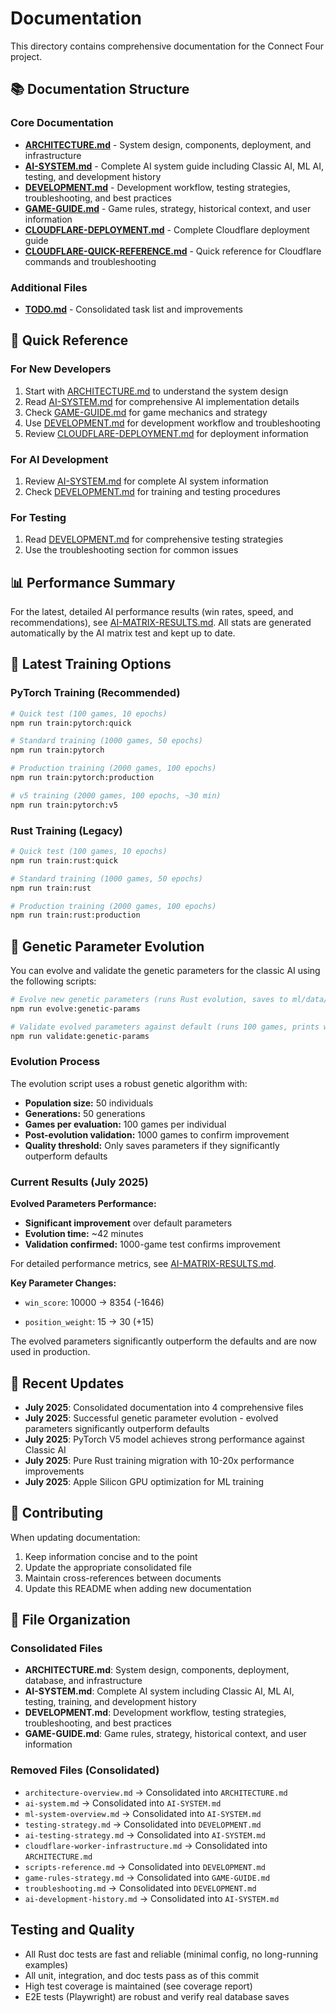 # Documentation

This directory contains comprehensive documentation for the Connect Four project.

## 📚 Documentation Structure

### Core Documentation

- **[ARCHITECTURE.md](./ARCHITECTURE.md)** - System design, components, deployment, and infrastructure
- **[AI-SYSTEM.md](./AI-SYSTEM.md)** - Complete AI system guide including Classic AI, ML AI, testing, and development history
- **[DEVELOPMENT.md](./DEVELOPMENT.md)** - Development workflow, testing strategies, troubleshooting, and best practices
- **[GAME-GUIDE.md](./GAME-GUIDE.md)** - Game rules, strategy, historical context, and user information
- **[CLOUDFLARE-DEPLOYMENT.md](./CLOUDFLARE-DEPLOYMENT.md)** - Complete Cloudflare deployment guide
- **[CLOUDFLARE-QUICK-REFERENCE.md](./CLOUDFLARE-QUICK-REFERENCE.md)** - Quick reference for Cloudflare commands and troubleshooting

### Additional Files

- **[TODO.md](./TODO.md)** - Consolidated task list and improvements

## 🎯 Quick Reference

### For New Developers

1. Start with [ARCHITECTURE.md](./ARCHITECTURE.md) to understand the system design
2. Read [AI-SYSTEM.md](./AI-SYSTEM.md) for comprehensive AI implementation details
3. Check [GAME-GUIDE.md](./GAME-GUIDE.md) for game mechanics and strategy
4. Use [DEVELOPMENT.md](./DEVELOPMENT.md) for development workflow and troubleshooting
5. Review [CLOUDFLARE-DEPLOYMENT.md](./CLOUDFLARE-DEPLOYMENT.md) for deployment information

### For AI Development

1. Review [AI-SYSTEM.md](./AI-SYSTEM.md) for complete AI system information
2. Check [DEVELOPMENT.md](./DEVELOPMENT.md) for training and testing procedures

### For Testing

1. Read [DEVELOPMENT.md](./DEVELOPMENT.md) for comprehensive testing strategies
2. Use the troubleshooting section for common issues

## 📊 Performance Summary

For the latest, detailed AI performance results (win rates, speed, and recommendations), see [AI-MATRIX-RESULTS.md](./AI-MATRIX-RESULTS.md). All stats are generated automatically by the AI matrix test and kept up to date.

## 🚀 Latest Training Options

### PyTorch Training (Recommended)

```bash
# Quick test (100 games, 10 epochs)
npm run train:pytorch:quick

# Standard training (1000 games, 50 epochs)
npm run train:pytorch

# Production training (2000 games, 100 epochs)
npm run train:pytorch:production

# v5 training (2000 games, 100 epochs, ~30 min)
npm run train:pytorch:v5
```

### Rust Training (Legacy)

```bash
# Quick test (100 games, 10 epochs)
npm run train:rust:quick

# Standard training (1000 games, 50 epochs)
npm run train:rust

# Production training (2000 games, 100 epochs)
npm run train:rust:production
```

## 🧬 Genetic Parameter Evolution

You can evolve and validate the genetic parameters for the classic AI using the following scripts:

```bash
# Evolve new genetic parameters (runs Rust evolution, saves to ml/data/genetic_params/evolved.json)
npm run evolve:genetic-params

# Validate evolved parameters against default (runs 100 games, prints win rates)
npm run validate:genetic-params
```

### Evolution Process

The evolution script uses a robust genetic algorithm with:

- **Population size:** 50 individuals
- **Generations:** 50 generations
- **Games per evaluation:** 100 games per individual
- **Post-evolution validation:** 1000 games to confirm improvement
- **Quality threshold:** Only saves parameters if they significantly outperform defaults

### Current Results (July 2025)

**Evolved Parameters Performance:**

- **Significant improvement** over default parameters
- **Evolution time:** ~42 minutes
- **Validation confirmed:** 1000-game test confirms improvement

For detailed performance metrics, see [AI-MATRIX-RESULTS.md](./AI-MATRIX-RESULTS.md).

**Key Parameter Changes:**

- `win_score`: 10000 → 8354 (-1646)

- `position_weight`: 15 → 30 (+15)



The evolved parameters significantly outperform the defaults and are now used in production.

## 🔄 Recent Updates

- **July 2025**: Consolidated documentation into 4 comprehensive files
- **July 2025**: Successful genetic parameter evolution - evolved parameters significantly outperform defaults
- **July 2025**: PyTorch V5 model achieves strong performance against Classic AI
- **July 2025**: Pure Rust training migration with 10-20x performance improvements
- **July 2025**: Apple Silicon GPU optimization for ML training

## 📝 Contributing

When updating documentation:

1. Keep information concise and to the point
2. Update the appropriate consolidated file
3. Maintain cross-references between documents
4. Update this README when adding new documentation

## 📁 File Organization

### Consolidated Files

- **ARCHITECTURE.md**: System design, components, deployment, database, and infrastructure
- **AI-SYSTEM.md**: Complete AI system including Classic AI, ML AI, testing, training, and development history
- **DEVELOPMENT.md**: Development workflow, testing strategies, troubleshooting, and best practices
- **GAME-GUIDE.md**: Game rules, strategy, historical context, and user information

### Removed Files (Consolidated)

- `architecture-overview.md` → Consolidated into `ARCHITECTURE.md`
- `ai-system.md` → Consolidated into `AI-SYSTEM.md`
- `ml-system-overview.md` → Consolidated into `AI-SYSTEM.md`
- `testing-strategy.md` → Consolidated into `DEVELOPMENT.md`
- `ai-testing-strategy.md` → Consolidated into `AI-SYSTEM.md`
- `cloudflare-worker-infrastructure.md` → Consolidated into `ARCHITECTURE.md`
- `scripts-reference.md` → Consolidated into `DEVELOPMENT.md`
- `game-rules-strategy.md` → Consolidated into `GAME-GUIDE.md`
- `troubleshooting.md` → Consolidated into `DEVELOPMENT.md`
- `ai-development-history.md` → Consolidated into `AI-SYSTEM.md`

## Testing and Quality

- All Rust doc tests are fast and reliable (minimal config, no long-running examples)
- All unit, integration, and doc tests pass as of this commit
- High test coverage is maintained (see coverage report)
- E2E tests (Playwright) are robust and verify real database saves
